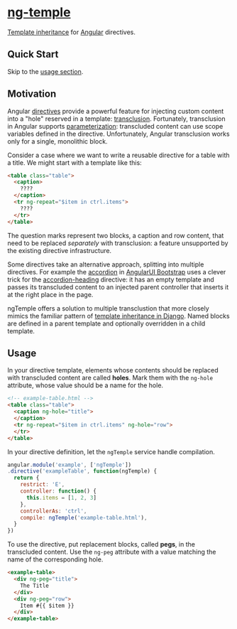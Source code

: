 # [ng-temple][]

[Template inheritance][inherit] for [Angular][] directives.

[ng-temple]: https://github.com/thejohnfreeman/ng-temple
[inherit]: https://docs.djangoproject.com/en/dev/topics/templates/#template-inheritance
[Angular]: https://angularjs.org/

## Quick Start

Skip to the [usage section](#usage).

## Motivation

Angular [directives][] provide a powerful feature for injecting custom content
into a "hole" reserved in a template: [transclusion][ng-transclude].
Fortunately, transclusion in Angular supports [parameterization][]: transcluded
content can use scope variables defined in the directive.
Unfortunately, Angular transclusion works only for a single, monolithic block.

[directives]: https://docs.angularjs.org/guide/directive
[ng-transclude]: https://docs.angularjs.org/api/ng/directive/ngTransclude
[parameterization]: http://en.wikipedia.org/wiki/Transclusion#Technical_considerations

Consider a case where we want to write a reusable directive for a table with a
title. We might start with a template like this:

```html
<table class="table">
  <caption>
    ????
  </caption>
  <tr ng-repeat="$item in ctrl.items">
    ????
  </tr>
</table>
```

The question marks represent two blocks, a caption and row content, that need to
be replaced *separately* with transclusion: a feature unsupported by the
existing directive infrastructure.

Some directives take an alternative approach, splitting into multiple
directives. For example the [accordion][] in [AngularUI Bootstrap][] uses a
clever trick for the [accordion-heading][] directive: it has an empty template
and passes its transcluded content to an injected parent controller that inserts
it at the right place in the page.

[accordion]: https://github.com/angular-ui/bootstrap/blob/master/src/accordion/accordion.js
[AngularUI Bootstrap]: http://angular-ui.github.io/bootstrap/
[accordion-heading]: https://github.com/angular-ui/bootstrap/blob/master/src/accordion/accordion.js#L96

ngTemple offers a solution to multiple transclustion that more closely mimics
the familiar pattern of [template inheritance in Django][inherit]. Named blocks
are defined in a parent template and optionally overridden in a child template.

## Usage

In your directive template, elements whose contents should be replaced with
transcluded content are called **holes**. Mark them with the `ng-hole`
attribute, whose value should be a name for the hole.

```html
<!-- example-table.html -->
<table class="table">
  <caption ng-hole="title">
  </caption>
  <tr ng-repeat="$item in ctrl.items" ng-hole="row">
  </tr>
</table>
```

In your directive definition, let the `ngTemple` service handle compilation.

```js
angular.module('example', ['ngTemple'])
.directive('exampleTable', function(ngTemple) {
  return {
    restrict: 'E',
    controller: function() {
      this.items = [1, 2, 3]
    },
    controllerAs: 'ctrl',
    compile: ngTemple('example-table.html'),
  }
})
```

To use the directive, put replacement blocks, called **pegs**, in the
transcluded content. Use the `ng-peg` attribute with a value matching the name
of the corresponding hole.

```html
<example-table>
  <div ng-peg="title">
    The Title
  </div>
  <div ng-peg="row">
    Item #{{ $item }}
  </div>
</example-table>
```

